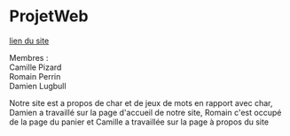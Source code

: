 # ProjetWeb
<a href="https://dlugbull.github.io/ProjetWeb/">lien du site</a>

Membres : <br>
Camille Pizard <br>
Romain Perrin <br>
Damien Lugbull <br>

Notre site est a propos de char et de jeux de mots en rapport avec char,   <br>
Damien a travaillé sur la page d'accueil de notre site, Romain c'est occupé de la page du panier
et Camille a travaillée sur la page à propos du site
